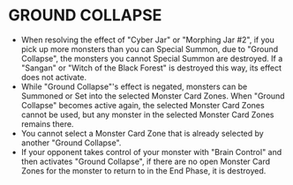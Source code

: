
# GROUND COLLAPSE

*   When resolving the effect of "Cyber Jar" or "Morphing Jar #2", if you pick up more monsters than you can Special Summon, due to "Ground Collapse", the monsters you cannot Special Summon are destroyed. If a "Sangan" or "Witch of the Black Forest" is destroyed this way, its effect does not activate.
*   While "Ground Collapse"'s effect is negated, monsters can be Summoned or Set into the selected Monster Card Zones. When "Ground Collapse" becomes active again, the selected Monster Card Zones cannot be used, but any monster in the selected Monster Card Zones remains there.
*   You cannot select a Monster Card Zone that is already selected by another "Ground Collapse".
*   If your opponent takes control of your monster with "Brain Control" and then activates "Ground Collapse", if there are no open Monster Card Zones for the monster to return to in the End Phase, it is destroyed.

  